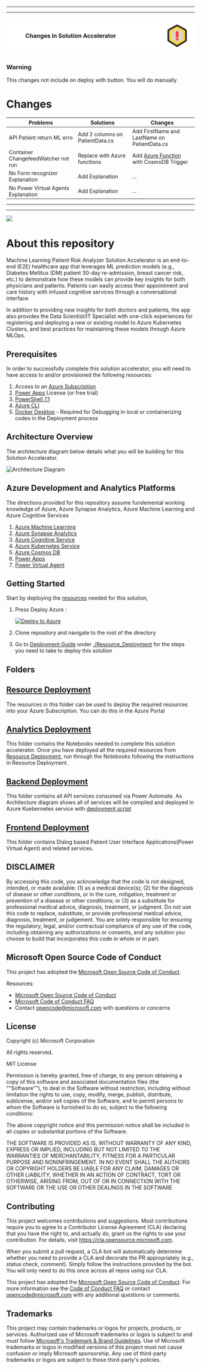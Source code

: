 ___
___
![](Resource_Deployment/img/warning.png)
### Warning
This changes not include on deploy with button. You will do manually

# Changes

|   Problems    |   Solutions   | Changes|
| ------------- | ------------- |--------|
| API Patient return ML erro  |Add 2 columns on PatientData.cs|Add FirstName and LastName on PatientData.cs|
| Container ChangefeedWatcher not run| Replace with Azure functions | Add [Azure Function](Azure_Functions/Readme.md) with CosmoDB Trigger |
| No Form recognizer Explanation | Add Explanation | ... |
| No Power Virtual Agents Explanation | Add Explanation | ... |


___
___
![](Resource_Deployment/img/banner.png)

# About this repository
Machine Learning Patient Risk Analyzer Solution Accelerator is an end-to-end (E2E) healthcare app that leverages ML prediction models (e.g., Diabetes Mellitus (DM) patient 30-day re-admission, breast cancer risk, etc.) to demonstrate how these models can provide key insights for both physicians and patients.  Patients can easily access their appointment and care history with infused cognitive services through a conversational interface.

In addition to providing new insights for both doctors and patients, the app also provides the Data Scientist/IT Specialist with one-click experiences for registering and deploying a new or existing model to Azure Kubernetes Clusters, and best practices for maintaining these models through Azure MLOps.

## Prerequisites
In order to successfully complete this solution accelerator, you will need to have access to and/or provisioned the following resources:

1. Access to an [Azure Subscription ](http://portal.azure.com)
2. [Power Apps](http://www.powerapps.com) License (or free trial)
3. [PowerShell 7.1](https://docs.microsoft.com/en-us/powershell/scripting/install/installing-powershell?view=powershell-7.1)
4. [Azure CLI](https://docs.microsoft.com/en-us/cli/azure/install-azure-cli)
5. [Docker Desktop](https://hub.docker.com/editions/community/docker-ce-desktop-windows) - Required for Debugging in local or containerizing codes in the Deployment process

## Architecture Overview
The architecture diagram below details what you will be building for this Solution Accelerator.

![Architecture Diagram](./Resource_Deployment/img/ReferenceArchitecture.png)

## Azure Development and Analytics Platforms
The directions provided for this repository assume fundemental working knowledge of Azure, Azure Synapse Analytics, Azure Machine Learning and Azure Cognitive Services
1. [Azure Machine Learning](https://azure.microsoft.com/en-us/services/machine-learning/)
2. [Azure Synapse Analytics](https://azure.microsoft.com/en-us/services/synapse-analytics/)
3. [Azure Cognitive Service](https://azure.microsoft.com/en-us/services/cognitive-services/)
4. [Azure Kubernetes Service](https://azure.microsoft.com/en-us/services/kubernetes-service/)
5. [Azure Cosmos DB](https://azure.microsoft.com/en-us/services/cosmos-db)
6. [Power Apps](https://docs.microsoft.com/en-us/powerapps/)
7. [Power Virtual Agent](https://powervirtualagents.microsoft.com/)


## Getting Started
Start by deploying the [resources](./Resource_Deployment/ResourceDeployment.md) needed for this solution,

1. Press Deploy Azure :

    [![Deploy to Azure](https://aka.ms/deploytoazurebutton)](https://portal.azure.com/#create/Microsoft.Template/uri/https%3A%2F%2Fraw.githubusercontent.com%2Fmicrosoft%2FMachine-Learning-Patient-Risk-Analyzer-SA%2Fmain%2FResource_Deployment%2Fazuredeploy.json)

2. Clone repository and navigate to the root of the directory
3. Go to [Deployment Guide](./Resource_Deployment/README.md) under [./Resource_Deployment](./Resource_Deployment) for the steps you need to take to deploy this solution

## Folders
## [Resource Deployment](./Resource_Deployment/README.md)
The resources in this folder can be used to deploy the required resources into your Azure Subscription. You can do this in the Azure Portal

## [Analytics Deployment](./Analytics_Deployment)
This folder contains the Notebooks needed to complete this solution accelerator. Once you have deployed all the required resources from [Resource Deployment](./Resource_Deployment/README.md), run through the Notebooks following the instructions in Resource Deployment.

## [Backend Deployment](./Backend_Deployment)
This folder contains all API services consumed via Power Automate.
As Architecture diagram shows all of services will be compiled and deployed in Azure Kuebernetes service with [deployment script](./Backend_Deployment/deployapplications.ps1)

## [Frontend Deployment](./Frontend_Deployment)
This folder contains Dialog based Patient User Interface Applications(Power Virtual Agent) and related services.

## DISCLAIMER
By accessing this code, you acknowledge that the code is not designed, intended, or made available: (1) as a medical device(s); (2) for the diagnosis of disease or other conditions, or in the cure, mitigation, treatment or prevention of a disease or other conditions; or (3) as a substitute for professional medical advice, diagnosis, treatment, or judgment. Do not use this code to replace, substitute, or provide professional medical advice, diagnosis, treatment, or judgement. You are solely responsible for ensuring the regulatory, legal, and/or contractual compliance of any use of the code, including obtaining any authorizations or consents, and any solution you choose to build that incorporates this code in whole or in part.

## Microsoft Open Source Code of Conduct

This project has adopted the [Microsoft Open Source Code of Conduct](https://opensource.microsoft.com/codeofconduct/).

Resources:

- [Microsoft Open Source Code of Conduct](https://opensource.microsoft.com/codeofconduct/)
- [Microsoft Code of Conduct FAQ](https://opensource.microsoft.com/codeofconduct/faq/)
- Contact [opencode@microsoft.com](mailto:opencode@microsoft.com) with questions or concerns

## License
Copyright (c) Microsoft Corporation

All rights reserved.

MIT License

Permission is hereby granted, free of charge, to any person obtaining a copy of this software and associated documentation files (the ""Software""), to deal in the Software without restriction, including without limitation the rights to use, copy, modify, merge, publish, distribute, sublicense, and/or sell copies of the Software, and to permit persons to whom the Software is furnished to do so, subject to the following conditions:

The above copyright notice and this permission notice shall be included in all copies or substantial portions of the Software.

THE SOFTWARE IS PROVIDED AS IS, WITHOUT WARRANTY OF ANY KIND, EXPRESS OR IMPLIED, INCLUDING BUT NOT LIMITED TO THE WARRANTIES OF MERCHANTABILITY, FITNESS FOR A PARTICULAR PURPOSE AND NONINFRINGEMENT. IN NO EVENT SHALL THE AUTHORS OR COPYRIGHT HOLDERS BE LIABLE FOR ANY CLAIM, DAMAGES OR OTHER LIABILITY, WHETHER IN AN ACTION OF CONTRACT, TORT OR OTHERWISE, ARISING FROM, OUT OF OR IN CONNECTION WITH THE SOFTWARE OR THE USE OR OTHER DEALINGS IN THE SOFTWARE

## Contributing

This project welcomes contributions and suggestions.  Most contributions require you to agree to a
Contributor License Agreement (CLA) declaring that you have the right to, and actually do, grant us
the rights to use your contribution. For details, visit https://cla.opensource.microsoft.com.

When you submit a pull request, a CLA bot will automatically determine whether you need to provide
a CLA and decorate the PR appropriately (e.g., status check, comment). Simply follow the instructions
provided by the bot. You will only need to do this once across all repos using our CLA.

This project has adopted the [Microsoft Open Source Code of Conduct](https://opensource.microsoft.com/codeofconduct/).
For more information see the [Code of Conduct FAQ](https://opensource.microsoft.com/codeofconduct/faq/) or
contact [opencode@microsoft.com](mailto:opencode@microsoft.com) with any additional questions or comments.

## Trademarks

This project may contain trademarks or logos for projects, products, or services. Authorized use of Microsoft
trademarks or logos is subject to and must follow
[Microsoft's Trademark & Brand Guidelines](https://www.microsoft.com/en-us/legal/intellectualproperty/trademarks/usage/general).
Use of Microsoft trademarks or logos in modified versions of this project must not cause confusion or imply Microsoft sponsorship.
Any use of third-party trademarks or logos are subject to those third-party's policies.
